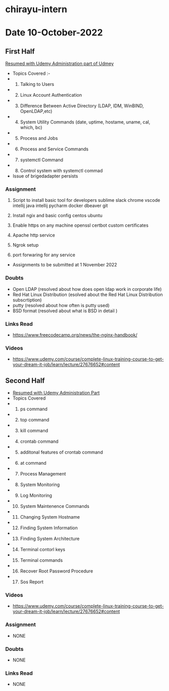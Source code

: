 # chirayu-intern



# Date 10-October-2022

## First Half

 [Resumed with Udemy Administration part of Udmey](https://www.udemy.com/course/complete-linux-training-course-to-get-your-dream-it-job/learn/lecture/9165636?start=270#content)
- Topics Covered :-
- 1) Talking to Users 
- 2) Linux Account Authentication 
- 3) Difference Between Active Directory (LDAP, IDM, WinBIND, OpenLDAP,etc)
- 4) System Utility Commands (date, uptime, hostame, uname, cal, which, bc) 
- 5) Process and Jobs 
- 6) Process and Service Commands
- 7) systemctl Command
- 8) Control system with systemctl commad
- Issue of brigedadapter persists 




### Assignment
1. Script to install basic tool for developers
   sublime
   slack
   chrome
   vscode
   intellij java
   intellij pycharm
   docker
   dbeaver
   git
2. Install ngix and basic config
   centos
   ubuntu

3. Enable https on any machine
   openssl
   certbot
   custom certificates

4. Apache http service

5. Ngrok setup

6. port forwaring for any service
- Assignments to be submitted at 1 November 2022

### Doubts

- Open LDAP (resolved about how does open ldap work in corporate life)
- Red Hat Linux Distribution (esolved about the Red Hat Linux Distribution subscrtiption) 
- putty (resolved about how often is putty used) 
- BSD format (resolved about what is BSD in detail ) 

### Links Read

- https://www.freecodecamp.org/news/the-nginx-handbook/

### Videos
- https://www.udemy.com/course/complete-linux-training-course-to-get-your-dream-it-job/learn/lecture/27676652#content

## Second Half

- [Resumed with Udemy Administration Part]( https://www.udemy.com/course/complete-linux-training-course-to-get-your-dream-it-job/learn/lecture/27676652#content) 
- Topics Covered
- 1) ps command 
- 2) top command 
- 3) kill command 
- 4) crontab command 
- 5) additonal features of crontab command
- 6) at command 
- 7) Process Management 
- 8) System Monitoring 
- 9) Log Monitoring
- 10) System Maintenence Commands
- 11) Changing System Hostname 
- 12) Finding System Information
- 13) Finding System Architecture
- 14) Terminal contorl keys 
- 15) Terminal commands 
- 16) Recover Root Password Procedure
- 17) Sos Report 
### Videos

- https://www.udemy.com/course/complete-linux-training-course-to-get-your-dream-it-job/learn/lecture/27676652#content      

### Assignment

- NONE 

### Doubts

- NONE

### Links Read

- NONE